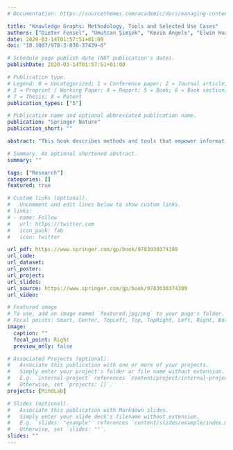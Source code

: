 ```yaml
---
# Documentation: https://sourcethemes.com/academic/docs/managing-content/

title: "Knowledge Graphs: Methodology, Tools and Selected Use Cases"
authors: ["Dieter Fensel", "Umutcan Şimşek", "Kevin Angele", "Elwin Huaman", "Elias Kärle", "Oleksandra Panasiuk", "Ioan Toma", "Jürgen Umbrich", "Alexander Wahler"]
date: 2020-03-14T01:57:51+01:00
doi: "10.1007/978-3-030-37439-6"

# Schedule page publish date (NOT publication's date).
publishDate: 2020-03-14T01:57:51+01:00

# Publication type.
# Legend: 0 = Uncategorized; 1 = Conference paper; 2 = Journal article;
# 3 = Preprint / Working Paper; 4 = Report; 5 = Book; 6 = Book section;
# 7 = Thesis; 8 = Patent
publication_types: ["5"]

# Publication name and optional abbreviated publication name.
publication: "Springer Nature"
publication_short: ""

abstract: "This book describes methods and tools that empower information providers to build and maintain knowledge graphs, including those for manual, semi-automatic, and automatic construction; implementation; and validation and verification of semantic annotations and their integration into knowledge graphs. It also presents lifecycle-based approaches for semi-automatic and automatic curation of these graphs, such as approaches for assessment, error correction, and enrichment of knowledge graphs with other static and dynamic resources. Chapter 1 defines knowledge graphs, focusing on the impact of various approaches rather than mathematical precision. Chapter 2 details how knowledge graphs are built, implemented, maintained, and deployed. Chapter 3 then introduces relevant application layers that can be built on top of such knowledge graphs, and explains how inference can be used to define views on such graphs, making it a useful resource for open and service-oriented dialog systems. Chapter 4 discusses applications of knowledge graph technologies for e-tourism and use cases for other verticals. Lastly, Chapter 5 provides a summary and sketches directions for future work. The additional appendix introduces an abstract syntax and semantics for domain specifications that are used to adapt schema. org to specific domains and tasks. To illustrate the practical use of the approaches presented, the book discusses several pilots with a focus on conversational interfaces, describing how to exploit knowledge graphs for e-marketing and e-commerce. It is intended for advanced professionals and researchers requiring a brief introduction …"

# Summary. An optional shortened abstract.
summary: ""

tags: ["Research"]
categories: []
featured: true

# Custom links (optional).
#   Uncomment and edit lines below to show custom links.
# links:
# - name: Follow
#   url: https://twitter.com
#   icon_pack: fab
#   icon: twitter

url_pdf: https://www.springer.com/gp/book/9783030374389
url_code:
url_dataset:
url_poster:
url_project:
url_slides:
url_source: https://www.springer.com/gp/book/9783030374389
url_video:

# Featured image
# To use, add an image named `featured.jpg/png` to your page's folder. 
# Focal points: Smart, Center, TopLeft, Top, TopRight, Left, Right, BottomLeft, Bottom, BottomRight.
image:
  caption: ""
  focal_point: Right
  preview_only: false

# Associated Projects (optional).
#   Associate this publication with one or more of your projects.
#   Simply enter your project's folder or file name without extension.
#   E.g. `internal-project` references `content/project/internal-project/index.md`.
#   Otherwise, set `projects: []`.
projects: [MindLab]

# Slides (optional).
#   Associate this publication with Markdown slides.
#   Simply enter your slide deck's filename without extension.
#   E.g. `slides: "example"` references `content/slides/example/index.md`.
#   Otherwise, set `slides: ""`.
slides: ""
---
```

